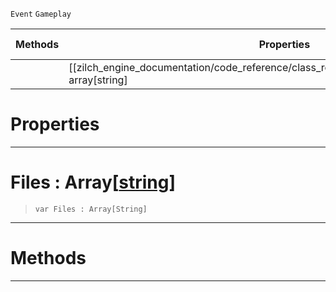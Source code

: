  `Event` `Gameplay`



|Methods|Properties|Base Classes|Derived Classes|
|---|---|---|---|
| |[[zilch_engine_documentation/code_reference/class_reference/mousefiledropevent/#files-array[string] | Files]]|[mouseevent](https://github.com/ZilchEngine/ZilchDocs/blob/master/code_reference/class_reference/mouseevent.markdown)| |


 #  Properties


---  
 #  Files : Array[[string](https://github.com/ZilchEngine/ZilchDocs/blob/master/code_reference/nada_base_types/string.markdown)]

> 
> ``` lang=cpp, name=Nada
> var Files : Array[String]


---  
 #  Methods


---  
 

 